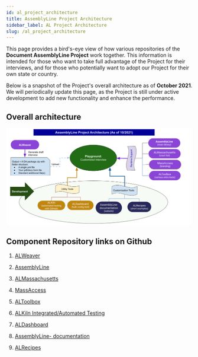 ```yaml
---
id: al_project_architecture
title: AssemblyLine Project Architecture
sidebar_label: AL Project Architecture
slug: /al_project_architecture
---
```

This page provides a bird's-eye view of how various repositories of the **Document AssemblyLine Project** work together. This information is intended for those who want to take full advantage of the Project for their interviews, and for those who potentially want to adopt our Project for their own state or country.  

Below is a snapshot of the Project's overall architecture as of **October 2021**. We will periodically update this page, as the Project is still under active development to add new functionality and enhance the performance.

## Overall architecture
![AL Project architecture graph](./assets/al_project_architecture.png)

## Component Repository links on Github 
1. [ALWeaver](https://github.com/suffolkLITLab/docassemble-ALWeaver)

1. [AssemblyLine](https://github.com/suffolkLITLab/docassemble-AssemblyLine)
1. [ALMassachusetts](https://github.com/suffolkLITLab/docassemble-ALMassachusetts)
1. [MassAccess](https://github.com/suffolkLITLab/docassemble-MassAccess)
1. [ALToolbox](https://github.com/suffolkLITLab/docassemble-ALToolbox)

1. [ALKiln Integrated/Automated Testing](https://github.com/SuffolkLITLab/ALKiln)
1. [ALDashboard](https://github.com/suffolkLITLab/docassemble-ALDashboard)

1. [AssemblyLine-
documentation](https://github.com/suffolkLITLab/docassemble-AssemblyLine-documentation)
1. [ALRecipes](https://github.com/suffolkLITLab/docassemble-ALRecipes)
